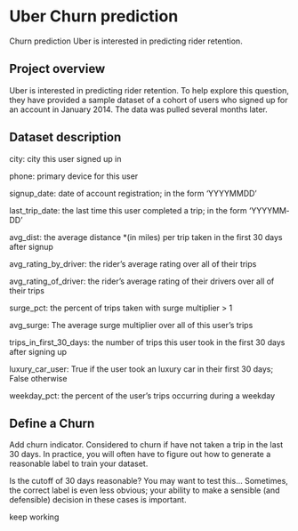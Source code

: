 # Uber Churn prediction
Churn prediction
Uber is interested in predicting rider retention.

## Project overview
Uber is interested in predicting rider retention. To help explore this question, they have provided a sample dataset of a cohort of users who signed up for an account in January 2014. The data was pulled several months later.
## Dataset description
city: city this user signed up in

phone: primary device for this user

signup_date: date of account registration; in the form ‘YYYY­MM­DD’

last_trip_date: the last time this user completed a trip; in the form ‘YYYY­MM­DD’

avg_dist: the average distance *(in miles) per trip taken in the first 30 days after signup

avg_rating_by_driver: the rider’s average rating over all of their trips

avg_rating_of_driver: the rider’s average rating of their drivers over all of their trips

surge_pct: the percent of trips taken with surge multiplier > 1

avg_surge: The average surge multiplier over all of this user’s trips

trips_in_first_30_days: the number of trips this user took in the first 30 days after signing up

luxury_car_user: True if the user took an luxury car in their first 30 days; False otherwise

weekday_pct: the percent of the user’s trips occurring during a weekday

## Define a Churn
Add churn indicator. 
Considered to churn if have not taken a trip in the last 30 days. 
In practice, you will often have to figure out how to generate a reasonable label to train your dataset. 

Is the cutoff of 30 days reasonable? You may want to test this... Sometimes, the correct label is even less obvious; your ability to make a sensible (and defensible) decision in these cases is important.

keep working
